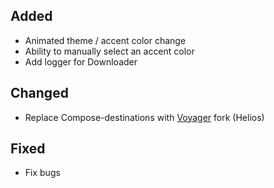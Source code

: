 ## Added
- Animated theme / accent color change
- Ability to manually select an accent color
- Add logger for Downloader
## Changed
- Replace Compose-destinations with [Voyager](https://github.com/adrielcafe/voyager) fork (Helios)
## Fixed
- Fix bugs